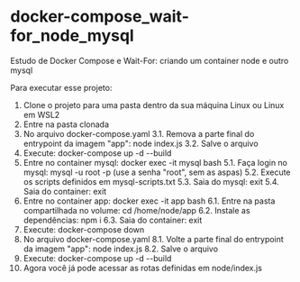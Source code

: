 # docker-compose_wait-for_node_mysql
Estudo de Docker Compose e Wait-For: criando um container node e outro mysql

Para executar esse projeto:
1. Clone o projeto para uma pasta dentro da sua máquina Linux ou Linux em WSL2
2. Entre na pasta clonada
3. No arquivo docker-compose.yaml
  3.1. Remova a parte final do entrypoint da imagem "app": node index.js
  3.2. Salve o arquivo
4. Execute: docker-compose up -d --build
5. Entre no container mysql: docker exec -it mysql bash
  5.1. Faça login no mysql: mysql -u root -p (use a senha "root", sem as aspas)
  5.2. Execute os scripts definidos em mysql-scripts.txt
  5.3. Saia do mysql: exit
  5.4. Saia do container: exit
6. Entre no container app: docker exec -it app bash
  6.1. Entre na pasta compartilhada no volume: cd /home/node/app
  6.2. Instale as dependências: npm i
  6.3. Saia do container: exit
7. Execute: docker-compose down
8. No arquivo docker-compose.yaml
  8.1. Volte a parte final do entrypoint da imagem "app": node index.js
  8.2. Salve o arquivo
9. Execute: docker-compose up -d --build
10. Agora você já pode acessar as rotas definidas em node/index.js